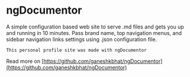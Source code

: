 # ngDocumentor

A simple configuration based web site to serve .md files and gets you up and running in 10 minutes. Pass brand name, top navigation menus, and sidebar navigation links settings using .json configuration file.

`This personal profile site was made with ngDocumentor`

Read more on [https://github.com/ganeshkbhat/ngDocumentor](https://github.com/ganeshkbhat/ngDocumentor)
